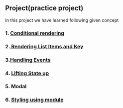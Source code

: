 ##  Project(practice project)

In this project we have learned following given concept

### 1. [Conditional rendering](https://reactjs.org/docs/conditional-rendering.html)

### 2.[ Rendering List Items and Key](https://reactjs.org/docs/lists-and-keys.html)

### 3.[Handling Events](https://reactjs.org/docs/handling-events.html)

### 4. [Lifting State up](https://reactjs.org/docs/lifting-state-up.html)

### 5. Modal

### 6. [Styling using module](https://create-react-app.dev/docs/adding-a-css-modules-stylesheet/)
